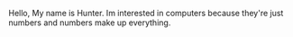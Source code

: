 
Hello, My name is Hunter. Im interested in computers because they're just numbers and numbers make up everything.
